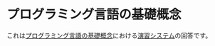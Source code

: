 # プログラミング言語の基礎概念
これは[プログラミング言語の基礎概念](https://www.amazon.co.jp/dp/4781912850/)における[演習システム](https://www.fos.kuis.kyoto-u.ac.jp/~igarashi/CoPL/index.cgi)の回答です。
